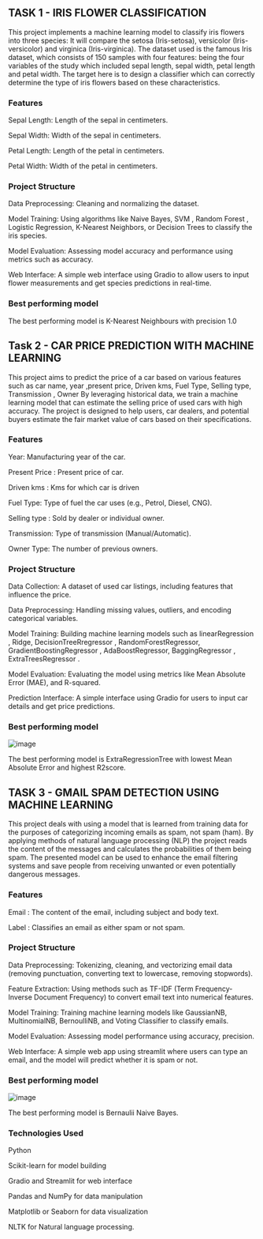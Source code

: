 ## TASK 1 - IRIS FLOWER CLASSIFICATION
This project implements a machine learning model to classify iris flowers into three species: It will compare the setosa (Iris-setosa), versicolor (Iris-versicolor) and virginica (Iris-virginica). The dataset used is the famous Iris dataset, which consists of 150 samples with four features: being the four variables of the study which included sepal length, sepal width, petal length and petal width. The target here is to design a classifier which can correctly determine the type of iris flowers based on these characteristics.

### Features

Sepal Length: Length of the sepal in centimeters.

Sepal Width: Width of the sepal in centimeters.

Petal Length: Length of the petal in centimeters.

Petal Width: Width of the petal in centimeters.

### Project Structure

Data Preprocessing: Cleaning and normalizing the dataset.

Model Training: Using algorithms like Naive Bayes, SVM , Random Forest , Logistic Regression, K-Nearest Neighbors, or Decision Trees to classify the iris species.

Model Evaluation: Assessing model accuracy and performance using metrics such as accuracy.

Web Interface: A simple web interface using Gradio to allow users to input flower measurements and get species predictions in real-time.

### Best performing model

The best performing model is K-Nearest Neighbours with precision 1.0

## Task 2 - CAR PRICE PREDICTION WITH MACHINE LEARNING

This project aims to predict the price of a car based on various features such as car name, year ,present price, Driven kms, Fuel Type, Selling type, Transmission , Owner By leveraging historical data, we train a machine learning model that can estimate the selling price of used cars with high accuracy. The project is designed to help users, car dealers, and potential buyers estimate the fair market value of cars based on their specifications.

### Features

Year: Manufacturing year of the car.

Present Price : Present price of car.

Driven kms : Kms for which car is driven

Fuel Type: Type of fuel the car uses (e.g., Petrol, Diesel, CNG).

Selling type : Sold by dealer or individual owner.

Transmission: Type of transmission (Manual/Automatic).

Owner Type: The number of previous owners.

### Project Structure

Data Collection: A dataset of used car listings, including features that influence the price.

Data Preprocessing: Handling missing values, outliers, and encoding categorical variables.

Model Training: Building machine learning models such as linearRegression , Ridge, DecisionTreeRregressor , RandomForestRegressor, GradientBoostingRegressor , AdaBoostRegressor, BaggingRegressor , ExtraTreesRegressor .

Model Evaluation: Evaluating the model using metrics like Mean Absolute Error (MAE), and R-squared.

Prediction Interface: A simple interface using Gradio for users to input car details and get price predictions.

### Best performing model

![image](https://github.com/user-attachments/assets/b64e91fb-7aa6-4b4f-818d-70792f433d9d)

The best performing model is ExtraRegressionTree with lowest Mean Absolute Error and highest R2score.

## TASK 3 - GMAIL SPAM DETECTION USING MACHINE LEARNING

This project deals with using a model that is learned from training data for the purposes of categorizing incoming emails as spam, not spam (ham). By applying methods of natural language processing (NLP) the project reads the content of the messages and calculates the probabilities of them being spam. The presented model can be used to enhance the email filtering systems and save people from receiving unwanted or even potentially dangerous messages.

### Features

Email : The content of the email, including subject and body text.

Label : Classifies an email as either spam or not spam.

### Project Structure

Data Preprocessing: Tokenizing, cleaning, and vectorizing email data (removing punctuation, converting text to lowercase, removing stopwords).

Feature Extraction: Using methods such as TF-IDF (Term Frequency-Inverse Document Frequency) to convert email text into numerical features.

Model Training: Training machine learning models like GaussianNB, MultinomialNB, BernoulliNB, and Voting Classifier to classify emails.

Model Evaluation: Assessing model performance using accuracy, precision.

Web Interface: A simple web app using streamlit where users can type an email, and the model will predict whether it is spam or not.

### Best performing model

![image](https://github.com/user-attachments/assets/55e42b62-4fd6-4e13-bca6-4e44bb4adb57)

The best performing model is Bernaulii Naive Bayes.

### Technologies Used

Python

Scikit-learn for model building

Gradio and Streamlit for web interface

Pandas and NumPy for data manipulation

Matplotlib or Seaborn for data visualization

NLTK for Natural language processing.
